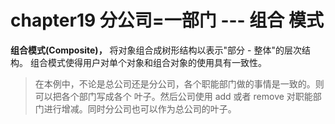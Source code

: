 # chapter19 分公司=一部门 --- 组合 模式

**组合模式(Composite)，** 将对象组合成树形结构以表示"部分 - 整体"的层次结构。
组合模式使得用户对单个对象和组合对象的使用具有一致性。

> 在本例中，不论是总公司还是分公司，各个职能部门做的事情是一致的。则可以把各个部门写成各个
> 叶子。然后公司使用 add 或者 remove 对职能部门进行增减。同时分公司也可以作为总公司的叶子。

